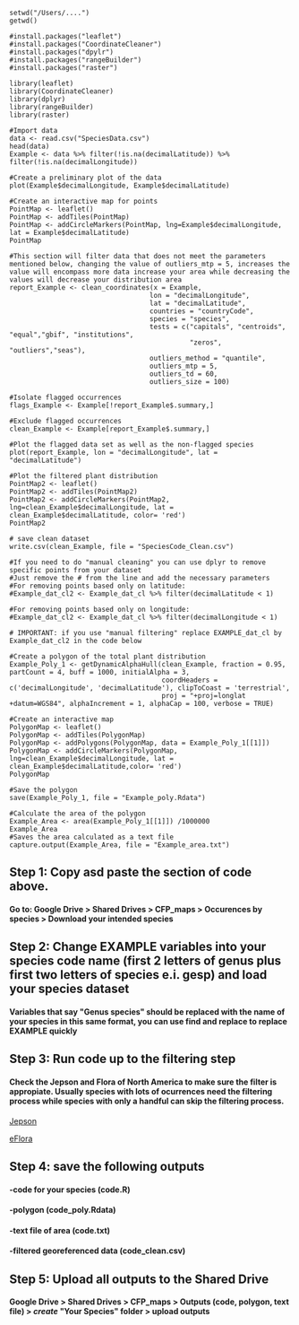 ```
setwd("/Users/....") 
getwd()

#install.packages("leaflet")
#install.packages("CoordinateCleaner")
#install.packages("dpylr")
#install.packages("rangeBuilder")
#install.packages("raster")

library(leaflet)
library(CoordinateCleaner)
library(dplyr)
library(rangeBuilder)
library(raster)

#Import data
data <- read.csv("SpeciesData.csv")
head(data)
Example <- data %>% filter(!is.na(decimalLatitude)) %>% filter(!is.na(decimalLongitude))

#Create a preliminary plot of the data
plot(Example$decimalLongitude, Example$decimalLatitude)

#Create an interactive map for points
PointMap <- leaflet()
PointMap <- addTiles(PointMap)
PointMap <- addCircleMarkers(PointMap, lng=Example$decimalLongitude, lat = Example$decimalLatitude)
PointMap

#This section will filter data that does not meet the parameters mentioned below, changing the value of outliers_mtp = 5, increases the value will encompass more data increase your area while decreasing the values will decrease your distribution area
report_Example <- clean_coordinates(x = Example, 
                                   lon = "decimalLongitude", 
                                   lat = "decimalLatitude",
                                   countries = "countryCode",
                                   species = "species",
                                   tests = c("capitals", "centroids", "equal","gbif", "institutions",
                                             "zeros", "outliers","seas"),
                                   outliers_method = "quantile",
                                   outliers_mtp = 5,
                                   outliers_td = 60,
                                   outliers_size = 100)

#Isolate flagged occurrences
flags_Example <- Example[!report_Example$.summary,]

#Exclude flagged occurrences
clean_Example <- Example[report_Example$.summary,]

#Plot the flagged data set as well as the non-flagged species
plot(report_Example, lon = "decimalLongitude", lat = "decimalLatitude")

#Plot the filtered plant distribution 
PointMap2 <- leaflet()
PointMap2 <- addTiles(PointMap2)
PointMap2 <- addCircleMarkers(PointMap2, lng=clean_Example$decimalLongitude, lat = clean_Example$decimalLatitude, color= 'red')
PointMap2

# save clean dataset
write.csv(clean_Example, file = "SpeciesCode_Clean.csv")

#If you need to do "manual cleaning" you can use dplyr to remove specific points from your dataset
#Just remove the # from the line and add the necessary parameters
#For removing points based only on latitude:
#Example_dat_cl2 <- Example_dat_cl %>% filter(decimalLatitude < 1)

#For removing points based only on longitude:
#Example_dat_cl2 <- Example_dat_cl %>% filter(decimalLongitude < 1)

# IMPORTANT: if you use "manual filtering" replace EXAMPLE_dat_cl by Example_dat_cl2 in the code below

#Create a polygon of the total plant distribution
Example_Poly_1 <- getDynamicAlphaHull(clean_Example, fraction = 0.95, partCount = 4, buff = 1000, initialAlpha = 3,
                                      coordHeaders = c('decimalLongitude', 'decimalLatitude'), clipToCoast = 'terrestrial',
                                      proj = "+proj=longlat +datum=WGS84", alphaIncrement = 1, alphaCap = 100, verbose = TRUE)

#Create an interactive map
PolygonMap <- leaflet()
PolygonMap <- addTiles(PolygonMap)
PolygonMap <- addPolygons(PolygonMap, data = Example_Poly_1[[1]])
PolygonMap <- addCircleMarkers(PolygonMap, lng=clean_Example$decimalLongitude, lat = clean_Example$decimalLatitude,color= 'red')
PolygonMap

#Save the polygon
save(Example_Poly_1, file = "Example_poly.Rdata")

#Calculate the area of the polygon
Example_Area <- area(Example_Poly_1[[1]]) /1000000
Example_Area
#Saves the area calculated as a text file
capture.output(Example_Area, file = "Example_area.txt")

```
## Step 1: Copy asd paste the section of code above.
####  Go to: Google Drive > Shared Drives > CFP_maps > Occurences by species > Download your intended species
## Step 2: Change EXAMPLE variables into your species code name (first 2 letters of genus plus first two letters of species e.i. gesp) and load your species dataset
#### Variables that say "Genus species" should be replaced with the name of your species in this same format, you can use find and replace to replace EXAMPLE quickly
## Step 3: Run code up to the filtering step
#### Check the Jepson and Flora of North America to make sure the filter is appropiate. Usually species with lots of ocurrences need the filtering process while species with only a handful can skip the filtering process.

[Jepson](https://ucjeps.berkeley.edu/eflora/)

[eFlora](http://www.efloras.org/)

## Step 4: save the following outputs
####        -code for your species (code.R)
####        -polygon (code_poly.Rdata)
####        -text file of area (code.txt)
####        -filtered georeferenced data (code_clean.csv)
## Step 5: Upload all outputs to the Shared Drive
#### Google Drive > Shared Drives > CFP_maps > Outputs (code, polygon, text file) > *create* "Your Species" folder > upload outputs
